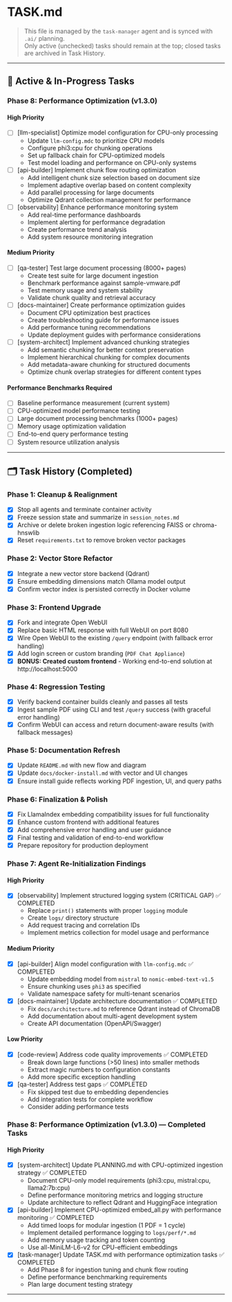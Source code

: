 # TASK.md

> This file is managed by the `task-manager` agent and is synced with `.ai/` planning.  
> Only active (unchecked) tasks should remain at the top; closed tasks are archived in Task History.

---

## 🚦 Active & In-Progress Tasks

### Phase 8: Performance Optimization (v1.3.0)

#### High Priority
- [ ] [llm-specialist] Optimize model configuration for CPU-only processing
    - Update `llm-config.mdc` to prioritize CPU models
    - Configure phi3:cpu for chunking operations
    - Set up fallback chain for CPU-optimized models
    - Test model loading and performance on CPU-only systems
- [ ] [api-builder] Implement chunk flow routing optimization
    - Add intelligent chunk size selection based on document size
    - Implement adaptive overlap based on content complexity
    - Add parallel processing for large documents
    - Optimize Qdrant collection management for performance
- [ ] [observability] Enhance performance monitoring system
    - Add real-time performance dashboards
    - Implement alerting for performance degradation
    - Create performance trend analysis
    - Add system resource monitoring integration

#### Medium Priority
- [ ] [qa-tester] Test large document processing (8000+ pages)
    - Create test suite for large document ingestion
    - Benchmark performance against sample-vmware.pdf
    - Test memory usage and system stability
    - Validate chunk quality and retrieval accuracy
- [ ] [docs-maintainer] Create performance optimization guides
    - Document CPU optimization best practices
    - Create troubleshooting guide for performance issues
    - Add performance tuning recommendations
    - Update deployment guides with performance considerations
- [ ] [system-architect] Implement advanced chunking strategies
    - Add semantic chunking for better context preservation
    - Implement hierarchical chunking for complex documents
    - Add metadata-aware chunking for structured documents
    - Optimize chunk overlap strategies for different content types

#### Performance Benchmarks Required
- [ ] Baseline performance measurement (current system)
- [ ] CPU-optimized model performance testing
- [ ] Large document processing benchmarks (1000+ pages)
- [ ] Memory usage optimization validation
- [ ] End-to-end query performance testing
- [ ] System resource utilization analysis

---

## 🗂️ Task History (Completed)

### Phase 1: Cleanup & Realignment
- [x] Stop all agents and terminate container activity
- [x] Freeze session state and summarize in `session_notes.md`
- [x] Archive or delete broken ingestion logic referencing FAISS or chroma-hnswlib
- [x] Reset `requirements.txt` to remove broken vector packages

### Phase 2: Vector Store Refactor
- [x] Integrate a new vector store backend (Qdrant)
- [x] Ensure embedding dimensions match Ollama model output
- [x] Confirm vector index is persisted correctly in Docker volume

### Phase 3: Frontend Upgrade
- [x] Fork and integrate Open WebUI
- [x] Replace basic HTML response with full WebUI on port 8080
- [x] Wire Open WebUI to the existing `/query` endpoint (with fallback error handling)
- [x] Add login screen or custom branding (`PDF Chat Appliance`)
- [x] **BONUS: Created custom frontend** - Working end-to-end solution at http://localhost:5000

### Phase 4: Regression Testing
- [x] Verify backend container builds cleanly and passes all tests
- [x] Ingest sample PDF using CLI and test `/query` success (with graceful error handling)
- [x] Confirm WebUI can access and return document-aware results (with fallback messages)

### Phase 5: Documentation Refresh
- [x] Update `README.md` with new flow and diagram
- [x] Update `docs/docker-install.md` with vector and UI changes
- [x] Ensure install guide reflects working PDF ingestion, UI, and query paths

### Phase 6: Finalization & Polish
- [x] Fix LlamaIndex embedding compatibility issues for full functionality
- [x] Enhance custom frontend with additional features
- [x] Add comprehensive error handling and user guidance
- [x] Final testing and validation of end-to-end workflow
- [x] Prepare repository for production deployment

### Phase 7: Agent Re-Initialization Findings

#### High Priority
- [x] [observability] Implement structured logging system (CRITICAL GAP) ✅ COMPLETED
    - Replace `print()` statements with proper `logging` module
    - Create `logs/` directory structure
    - Add request tracing and correlation IDs
    - Implement metrics collection for model usage and performance

#### Medium Priority
- [x] [api-builder] Align model configuration with `llm-config.mdc` ✅ COMPLETED
    - Update embedding model from `mistral` to `nomic-embed-text-v1.5`
    - Ensure chunking uses `phi3` as specified
    - Validate namespace safety for multi-tenant scenarios
- [x] [docs-maintainer] Update architecture documentation ✅ COMPLETED
    - Fix `docs/architecture.md` to reference Qdrant instead of ChromaDB
    - Add documentation about multi-agent development system
    - Create API documentation (OpenAPI/Swagger)

#### Low Priority
- [x] [code-review] Address code quality improvements ✅ COMPLETED
    - Break down large functions (>50 lines) into smaller methods
    - Extract magic numbers to configuration constants
    - Add more specific exception handling
- [x] [qa-tester] Address test gaps ✅ COMPLETED
    - Fix skipped test due to embedding dependencies
    - Add integration tests for complete workflow
    - Consider adding performance tests

### Phase 8: Performance Optimization (v1.3.0) — Completed Tasks

#### High Priority
- [x] [system-architect] Update PLANNING.md with CPU-optimized ingestion strategy ✅ COMPLETED
    - Document CPU-only model requirements (phi3:cpu, mistral:cpu, llama2:7b:cpu)
    - Define performance monitoring metrics and logging structure
    - Update architecture to reflect Qdrant and HuggingFace integration
- [x] [api-builder] Implement CPU-optimized embed_all.py with performance monitoring ✅ COMPLETED
    - Add timed loops for modular ingestion (1 PDF = 1 cycle)
    - Implement detailed performance logging to `logs/perf/*.md`
    - Add memory usage tracking and token counting
    - Use all-MiniLM-L6-v2 for CPU-efficient embeddings
- [x] [task-manager] Update TASK.md with performance optimization tasks ✅ COMPLETED
    - Add Phase 8 for ingestion tuning and chunk flow routing
    - Define performance benchmarking requirements
    - Plan large document testing strategy

---
